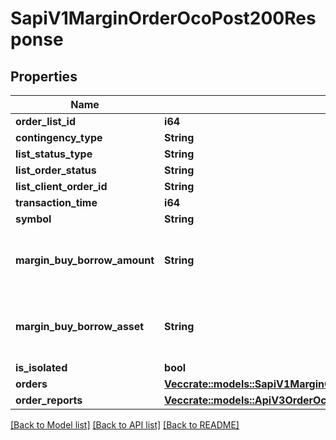 # SapiV1MarginOrderOcoPost200Response

## Properties

Name | Type | Description | Notes
------------ | ------------- | ------------- | -------------
**order_list_id** | **i64** |  | 
**contingency_type** | **String** |  | 
**list_status_type** | **String** |  | 
**list_order_status** | **String** |  | 
**list_client_order_id** | **String** |  | 
**transaction_time** | **i64** |  | 
**symbol** | **String** |  | 
**margin_buy_borrow_amount** | **String** | will not return if no margin trade happens | 
**margin_buy_borrow_asset** | **String** | will not return if no margin trade happens | 
**is_isolated** | **bool** |  | 
**orders** | [**Vec<crate::models::SapiV1MarginOrderOcoPost200ResponseOrdersInner>**](_sapi_v1_margin_order_oco_post_200_response_orders_inner.md) |  | 
**order_reports** | [**Vec<crate::models::ApiV3OrderOcoPost200ResponseOrderReportsInner>**](_api_v3_order_oco_post_200_response_orderReports_inner.md) |  | 

[[Back to Model list]](../README.md#documentation-for-models) [[Back to API list]](../README.md#documentation-for-api-endpoints) [[Back to README]](../README.md)


